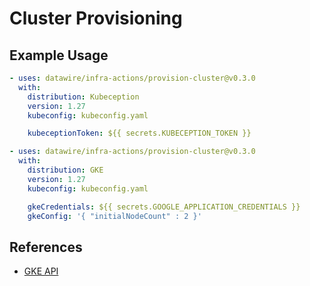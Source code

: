 # Cluster Provisioning

## Example Usage

```yaml
- uses: datawire/infra-actions/provision-cluster@v0.3.0
  with:
    distribution: Kubeception
    version: 1.27
    kubeconfig: kubeconfig.yaml

    kubeceptionToken: ${{ secrets.KUBECEPTION_TOKEN }}
```

```yaml
- uses: datawire/infra-actions/provision-cluster@v0.3.0
  with:
    distribution: GKE
    version: 1.27
    kubeconfig: kubeconfig.yaml

    gkeCredentials: ${{ secrets.GOOGLE_APPLICATION_CREDENTIALS }}
    gkeConfig: '{ "initialNodeCount" : 2 }'
```

## References

- [GKE API](https://cloud.google.com/kubernetes-engine/docs/reference/rest)
